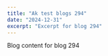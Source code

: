 ```yaml
---
title: "Ak test blogs 294"
date: "2024-12-31"
excerpt: "Excerpt for blog 294"
---
```


Blog content for blog 294